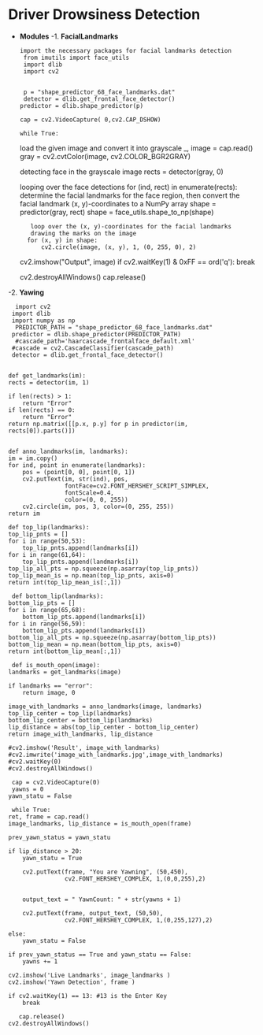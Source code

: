 # Driver Drowsiness Detection
- **Modules**
-1. **FacialLandmarks**

      import the necessary packages for facial landmarks detection
       from imutils import face_utils
       import dlib
       import cv2
 

       p = "shape_predictor_68_face_landmarks.dat"
       detector = dlib.get_frontal_face_detector()
      predictor = dlib.shape_predictor(p)

      cap = cv2.VideoCapture( 0,cv2.CAP_DSHOW)
 
      while True:
     load the given image and convert it into grayscale
     _, image = cap.read()
      gray = cv2.cvtColor(image, cv2.COLOR_BGR2GRAY)
        
    detecting face in the grayscale image
    rects = detector(gray, 0)
    
    looping over the face detections
    for (ind, rect) in enumerate(rects):
         determine the facial landmarks for the face region, then
         convert the facial landmark (x, y)-coordinates to a NumPy
         array
        shape = predictor(gray, rect)
        shape = face_utils.shape_to_np(shape)
    
         loop over the (x, y)-coordinates for the facial landmarks
         drawing the marks on the image
        for (x, y) in shape:
            cv2.circle(image, (x, y), 1, (0, 255, 0), 2)
    
   
    cv2.imshow("Output", image)
    if cv2.waitKey(1) & 0xFF == ord('q'):
        break

     cv2.destroyAllWindows()
     cap.release()


-2. **Yawing**
 
      import cv2
     import dlib
     import numpy as np
      PREDICTOR_PATH = "shape_predictor_68_face_landmarks.dat"
     predictor = dlib.shape_predictor(PREDICTOR_PATH)
      #cascade_path='haarcascade_frontalface_default.xml'
     #cascade = cv2.CascadeClassifier(cascade_path)
     detector = dlib.get_frontal_face_detector()


    def get_landmarks(im):
    rects = detector(im, 1)

    if len(rects) > 1:
        return "Error"
    if len(rects) == 0:
        return "Error"
    return np.matrix([[p.x, p.y] for p in predictor(im, rects[0]).parts()])

 
    def anno_landmarks(im, landmarks):
    im = im.copy()
    for ind, point in enumerate(landmarks):
        pos = (point[0, 0], point[0, 1])
        cv2.putText(im, str(ind), pos,
                    fontFace=cv2.FONT_HERSHEY_SCRIPT_SIMPLEX,
                    fontScale=0.4,
                    color=(0, 0, 255))
        cv2.circle(im, pos, 3, color=(0, 255, 255))
    return im

    def top_lip(landmarks):
    top_lip_pnts = []
    for i in range(50,53):
        top_lip_pnts.append(landmarks[i])
    for i in range(61,64):
        top_lip_pnts.append(landmarks[i])
    top_lip_all_pts = np.squeeze(np.asarray(top_lip_pnts))
    top_lip_mean_is = np.mean(top_lip_pnts, axis=0)
    return int(top_lip_mean_is[:,1])

     def bottom_lip(landmarks):
    bottom_lip_pts = []
    for i in range(65,68):
        bottom_lip_pts.append(landmarks[i])
    for i in range(56,59):
        bottom_lip_pts.append(landmarks[i])
    bottom_lip_all_pts = np.squeeze(np.asarray(bottom_lip_pts))
    bottom_lip_mean = np.mean(bottom_lip_pts, axis=0)
    return int(bottom_lip_mean[:,1])

     def is_mouth_open(image):
    landmarks = get_landmarks(image)
    
    if landmarks == "error":
        return image, 0
    
    image_with_landmarks = anno_landmarks(image, landmarks)
    top_lip_center = top_lip(landmarks)
    bottom_lip_center = bottom_lip(landmarks)
    lip_distance = abs(top_lip_center - bottom_lip_center)
    return image_with_landmarks, lip_distance

    #cv2.imshow('Result', image_with_landmarks)
    #cv2.imwrite('image_with_landmarks.jpg',image_with_landmarks)
    #cv2.waitKey(0)
    #cv2.destroyAllWindows()

     cap = cv2.VideoCapture(0)
     yawns = 0
    yawn_statu = False 

     while True:
    ret, frame = cap.read()   
    image_landmarks, lip_distance = is_mouth_open(frame)
    
    prev_yawn_status = yawn_statu  
    
    if lip_distance > 20:
        yawn_statu = True 
        
        cv2.putText(frame, "You are Yawning", (50,450), 
                    cv2.FONT_HERSHEY_COMPLEX, 1,(0,0,255),2)
        

        output_text = " YawnCount: " + str(yawns + 1)

        cv2.putText(frame, output_text, (50,50),
                    cv2.FONT_HERSHEY_COMPLEX, 1,(0,255,127),2)
        
    else:
        yawn_statu = False 
         
    if prev_yawn_status == True and yawn_statu == False:
        yawns += 1

    cv2.imshow('Live Landmarks', image_landmarks )
    cv2.imshow('Yawn Detection', frame )
    
    if cv2.waitKey(1) == 13: #13 is the Enter Key
        break
        
       cap.release()
    cv2.destroyAllWindows() 
